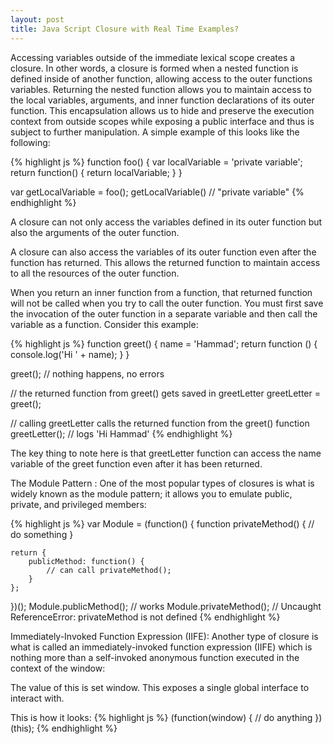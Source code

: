 ```yaml
---
layout: post
title: Java Script Closure with Real Time Examples?
---
```


Accessing variables outside of the immediate lexical scope creates a closure. In other words, a closure is formed when a nested function is defined inside of another function, allowing access to the outer functions variables. Returning the nested function allows you to maintain access to the local variables, arguments, and inner function declarations of its outer function. This encapsulation allows us to hide and preserve the execution context from outside scopes while exposing a public interface and thus is subject to further manipulation. A simple example of this looks like the following:

{% highlight js %}
function foo() {
    var localVariable = 'private variable';
    return function() {
        return localVariable;
    }
}

var getLocalVariable = foo();
getLocalVariable() // "private variable"
{% endhighlight %}


A closure can not only access the variables defined in its outer function but also the arguments of the outer function.

A closure can also access the variables of its outer function even after the function has returned. This allows the returned function to maintain access to all the resources of the outer function.

When you return an inner function from a function, that returned function will not be called when you try to call the outer function. You must first save the invocation of the outer function in a separate variable and then call the variable as a function. Consider this example:

{% highlight js %}
function greet() {
    name = 'Hammad';
    return function () {
        console.log('Hi ' + name);
    }
}

greet(); // nothing happens, no errors

// the returned function from greet() gets saved in greetLetter
greetLetter = greet();

 // calling greetLetter calls the returned function from the greet() function
greetLetter(); // logs 'Hi Hammad'
{% endhighlight %}

The key thing to note here is that greetLetter function can access the name variable of the greet function even after it has been returned.

The Module Pattern :
One of the most popular types of closures is what is widely known as the module pattern; it allows you to emulate public, private, and privileged members:

{% highlight js %}
var Module = (function() {
    function privateMethod() {
        // do something
    }

    return {
        publicMethod: function() {
            // can call privateMethod();
        }
    };
})();
Module.publicMethod(); // works
Module.privateMethod(); // Uncaught ReferenceError: privateMethod is not defined
{% endhighlight %}

Immediately-Invoked Function Expression (IIFE):
Another type of closure is what is called an immediately-invoked function expression (IIFE) which is nothing more than a self-invoked anonymous function executed in the context of the window:

The value of this is set window. This exposes a single global interface to interact with.

This is how it looks:
{% highlight js %}
(function(window) {
    // do anything
})(this); 
{% endhighlight %}
 
